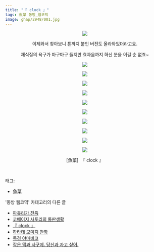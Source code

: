 ```yaml
---
title: "『 clock 』"
tags: 魚菜 동방_웹코믹
image: ghap/2948/001.jpg
---
```

<div class="article">
<p style="text-align: center; clear: none; float: none;"><img src="{{ site.nasurl }}/ghap/2948/001.jpg"/></p>
<p style="text-align: center; clear: none; float: none;">이제와서 찾아보니 톤까지 붙인 버전도 올라와있더라고요.</p>
<p style="text-align: center; clear: none; float: none;">재식질의 욕구가 마구마구 들지만 효과음까지 하신 분을 이길 순 없죠~</p>
<p style="text-align: center; clear: none; float: none;"><img src="{{ site.nasurl }}/ghap/2948/002.jpg"/></p>
<p style="text-align: center; clear: none; float: none;"><img src="{{ site.nasurl }}/ghap/2948/003.jpg"/></p>
<p style="text-align: center; clear: none; float: none;"><img src="{{ site.nasurl }}/ghap/2948/004.jpg"/></p>
<p style="text-align: center; clear: none; float: none;"><img src="{{ site.nasurl }}/ghap/2948/005.jpg"/></p>
<p style="text-align: center; clear: none; float: none;"><img src="{{ site.nasurl }}/ghap/2948/006.jpg"/></p>
<p style="text-align: center; clear: none; float: none;"><img src="{{ site.nasurl }}/ghap/2948/007.jpg"/></p>
<p style="text-align: center; clear: none; float: none;"><img src="{{ site.nasurl }}/ghap/2948/008.jpg"/></p>
<p style="text-align: center; clear: none; float: none;"><img src="{{ site.nasurl }}/ghap/2948/009.jpg"/></p>
<p style="text-align: center; clear: none; float: none;"><img src="{{ site.nasurl }}/ghap/2948/010.jpg"/></p>
<p style="text-align: center; clear: none; float: none;"><img src="{{ site.nasurl }}/ghap/2948/011.jpg"/></p>
<p style="text-align: center; clear: none; float: none;">[魚菜]  『 clock 』</p>
<p><br/></p>
</div><div class="tagTrail">
<p>태그: </p>
<ul>
<li>魚菜</li>
</ul>
</div><div class="another">
<p>'동방 웹코믹' 카테고리의 다른 글</p>
<ul>
<li><a href="/2016-12-19-ghap_2950">파츄리가 잔뜩</a></li>
<li><a href="/2016-12-19-ghap_2949">코메이지 사토리의 통판생활</a></li>
<li><a href="/2016-12-19-ghap_2948">『 clock 』</a></li>
<li><a href="/2016-12-19-ghap_2946">하타테 모미지 만화</a></li>
<li><a href="/2016-12-19-ghap_2943">독경 야마비코</a></li>
<li><a href="/2016-12-19-ghap_2942">작은 맥과 사구메. 당신과 자고 싶어.</a></li>
</ul>
</div><div class="cb_module cb_fluid">
<div class="cb_wrt cb_profile">
</div><!-- commentList close -->
</div>